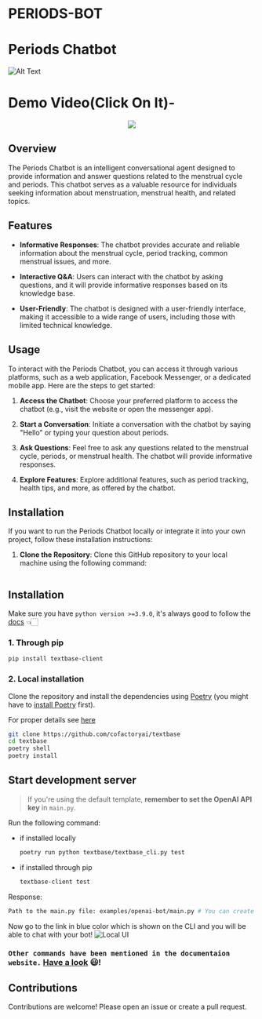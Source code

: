 # PERIODS-BOT

# Periods Chatbot

![Alt Text](https://drive.google.com/uc?export=download&id=1VqsiuNYE4qXwkWB1vhezYZ70aMkLgfuV)

# Demo Video(Click On It)-
<p align="center">
  <a href="https://drive.google.com/file/d/1wukqKrAyHMabjyRn8WH4YKVJmxmw1xeu/view?usp=drive_link" target="_blank"><img src="https://drive.google.com/uc?export=download&id=1VqsiuNYE4qXwkWB1vhezYZ70aMkLgfuV" /></a>
</p>


## Overview

The Periods Chatbot is an intelligent conversational agent designed to provide information and answer questions related to the menstrual cycle and periods. This chatbot serves as a valuable resource for individuals seeking information about menstruation, menstrual health, and related topics.

## Features

- **Informative Responses**: The chatbot provides accurate and reliable information about the menstrual cycle, period tracking, common menstrual issues, and more.

- **Interactive Q&A**: Users can interact with the chatbot by asking questions, and it will provide informative responses based on its knowledge base.

- **User-Friendly**: The chatbot is designed with a user-friendly interface, making it accessible to a wide range of users, including those with limited technical knowledge.

## Usage

To interact with the Periods Chatbot, you can access it through various platforms, such as a web application, Facebook Messenger, or a dedicated mobile app. Here are the steps to get started:

1. **Access the Chatbot**: Choose your preferred platform to access the chatbot (e.g., visit the website or open the messenger app).

2. **Start a Conversation**: Initiate a conversation with the chatbot by saying "Hello" or typing your question about periods.

3. **Ask Questions**: Feel free to ask any questions related to the menstrual cycle, periods, or menstrual health. The chatbot will provide informative responses.

4. **Explore Features**: Explore additional features, such as period tracking, health tips, and more, as offered by the chatbot.

## Installation

If you want to run the Periods Chatbot locally or integrate it into your own project, follow these installation instructions:

1. **Clone the Repository**: Clone this GitHub repository to your local machine using the following command:
   ```bash
  ## Installation
Make sure you have `python version >=3.9.0`, it's always good to follow the [docs](https://docs.textbase.ai/get-started/installation) 👈🏻
### 1. Through pip
```bash
pip install textbase-client
```

### 2. Local installation
Clone the repository and install the dependencies using [Poetry](https://python-poetry.org/) (you might have to [install Poetry](https://python-poetry.org/docs/#installation) first).

For proper details see [here]()

```bash
git clone https://github.com/cofactoryai/textbase
cd textbase
poetry shell
poetry install
```
## Start development server

> If you're using the default template, **remember to set the OpenAI API key** in `main.py`.

Run the following command:
- if installed locally
    ```bash
    poetry run python textbase/textbase_cli.py test
    ```
- if installed through pip
    ```bash
    textbase-client test
    ```
Response:
```bash
Path to the main.py file: examples/openai-bot/main.py # You can create a main.py by yourself and add that path here. NOTE: The path should not be in quotes
```
Now go to the link in blue color which is shown on the CLI and you will be able to chat with your bot!
![Local UI](assets/test_command.png)

### `Other commands have been mentioned in the documentaion website.` [Have a look](https://docs.textbase.ai/usage) 😃!


## Contributions

Contributions are welcome! Please open an issue or create a pull request.
   
